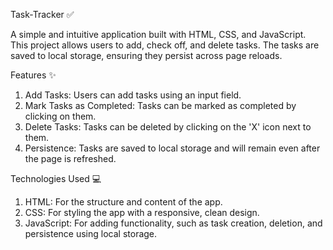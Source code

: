Task-Tracker ✅

A simple and intuitive application built with HTML, CSS, and JavaScript. This project allows users to add, check off, and delete tasks. The tasks are saved to local storage, ensuring they persist across page reloads.

Features ✨
1. Add Tasks: Users can add tasks using an input field.
2. Mark Tasks as Completed: Tasks can be marked as completed by clicking on them.
3. Delete Tasks: Tasks can be deleted by clicking on the 'X' icon next to them.
4. Persistence: Tasks are saved to local storage and will remain even after the page is refreshed.

Technologies Used 💻
1. HTML: For the structure and content of the app.
2. CSS: For styling the app with a responsive, clean design.
3. JavaScript: For adding functionality, such as task creation, deletion, and persistence using local storage.
